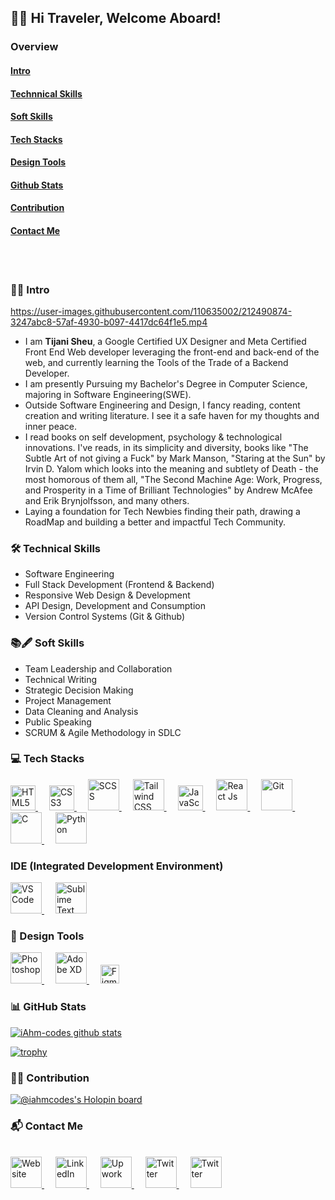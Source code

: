 ## 👨‍✈️ Hi Traveler, Welcome Aboard!
### Overview 
#### [Intro](https://github.com/iAhm-codes/iAhm-codes/edit/main/README.md#%EF%B8%8F-intro)
#### [Technnical Skills](https://github.com/iAhm-codes/iAhm-codes/edit/main/README.md#-technical-skills)
#### [Soft Skills](https://github.com/iAhm-codes/iAhm-codes/edit/main/README.md#-soft-skills)
#### [Tech Stacks](https://github.com/iAhm-codes/iAhm-codes/edit/main/README.md#-tech-stacks)
#### [Design Tools](https://github.com/iAhm-codes/iAhm-codes/edit/main/README.md#-design-tools)
#### [Github Stats](https://github.com/iAhm-codes/iAhm-codes/edit/main/README.md#-github-stats)
#### [Contribution](https://github.com/iAhm-codes/iAhm-codes/edit/main/README.md#-contribution)
#### [Contact Me](https://github.com/iAhm-codes/iAhm-codes/edit/main/README.md#-contact-me)
<br>
<br>

### 👷‍♂️ Intro

https://user-images.githubusercontent.com/110635002/212490874-3247abc8-57af-4930-b097-4417dc64f1e5.mp4

- I am **Tijani Sheu**, a Google Certified UX Designer and Meta Certified Front End Web developer leveraging the front-end and back-end of the web, and currently learning the Tools of the Trade of a Backend Developer.
- I am presently Pursuing my Bachelor's Degree in Computer Science, majoring in Software Engineering(SWE).
- Outside Software Engineering and Design, I fancy reading, content creation and writing literature. I see it a safe haven for my thoughts and inner peace.
- I read books on self development, psychology & technological innovations. I've reads, in its simplicity and diversity, books like "The Subtle Art of not giving a Fuck" by Mark Manson, "Staring at the Sun" by Irvin D. Yalom which looks into the meaning and subtlety of Death - the most homorous of them all, "The Second Machine Age: Work, Progress, and Prosperity in a Time of Brilliant Technologies" by Andrew McAfee and Erik Brynjolfsson, and many others.
- Laying a foundation for Tech Newbies finding their path, drawing a RoadMap and building a better and impactful Tech Community. 

### 🛠 Technical Skills
- Software Engineering
- Full Stack Development (Frontend & Backend)
- Responsive Web Design & Development
- API Design, Development and Consumption
- Version Control Systems (Git & Github)

### 📚🖋 Soft Skills
- Team Leadership and Collaboration
- Technical Writing
- Strategic Decision Making
- Project Management
- Data Cleaning and Analysis
- Public Speaking
- SCRUM & Agile Methodology in SDLC

### 💻 Tech Stacks
<a href="https://www.w3.org/TR/html5/">
  <img src="https://user-images.githubusercontent.com/110635002/212481330-1665da36-786f-4b1f-9274-0ad47a9ad1e1.png" alt="HTML5" width="40" height="auto">
</a>
&emsp;
<a href="https://www.w3.org/TR/CSS/">
  <img src="https://user-images.githubusercontent.com/110635002/212481424-58c4568a-428f-4c22-922a-5812474803b6.png" alt="CSS3" width="40" height="auto">
</a>
&emsp;
<a href="https://sass-lang.com/">
  <img src="https://user-images.githubusercontent.com/110635002/212481448-27f9436f-05f9-46f8-8005-c3f08ad7afe2.png" alt="SCSS" width="50" height="auto">
</a>
&emsp;
<a href="https://tailwindcss.com/">
  <img src="https://user-images.githubusercontent.com/110635002/212481476-1013b4cb-a201-42f5-a1d1-05c18487b69f.png" alt="Tailwind CSS" width="50" height="auto">
</a>
&emsp;
<a href="https://developer.mozilla.org/en-US/docs/Web/JavaScript/">
  <img src="https://user-images.githubusercontent.com/110635002/212481579-6386d75a-dc45-43dd-9abf-4378402b5cc7.png" alt="JavaScript" width="40" height="auto">
</a>
&emsp;
<a href="https://reactjs.org/">
  <img src="https://user-images.githubusercontent.com/110635002/212481505-5cbf2f8f-c273-4e66-9a3a-37509bc57b95.png" alt="React Js" width="50" height="auto">
</a>
&emsp;
<a href="https://git-scm.com/">
  <img src="https://user-images.githubusercontent.com/110635002/212484464-3364eeed-e9b1-437e-ac1c-7f91754074fe.png" alt="Git" width="50" height="auto">
</a>
&emsp;
<a href="https://en.wikipedia.org/wiki/C_(programming_language)">
  <img src="https://user-images.githubusercontent.com/110635002/227422016-4e465093-efe5-47f4-bc96-bbae394e40f0.png" alt="C" width="50" height="auto">
</a>
&emsp;
<a href="https://docs.python.org">
  <img src="https://github.com/get-icon/geticon/raw/master/icons/python.svg" alt="Python" width="50" height="auto">
</a>
<br>

### IDE (Integrated Development Environment)
<a href="https://code.visualstudio.com/">
  <img src="https://user-images.githubusercontent.com/110635002/212912529-cf41e88b-fe6d-4c3c-ad00-2b22eb81a490.png" alt="VS Code" width="50" height="auto">
</a>
&emsp;
<a href="https://www.sublimetext.com/">
  <img src="https://user-images.githubusercontent.com/110635002/212912733-aa6f1fb4-8749-498c-a1f0-35490328a2bd.png" alt="Sublime Text" width="50" height="auto">
</a>
<br>

### 🎨 Design Tools
<a href="https://www.adobe.com/">
  <img src="https://user-images.githubusercontent.com/110635002/212484834-ece6a7f9-27e8-4e5f-aea1-f148530d5b50.png" alt="Photoshop" width="50" height="auto">
</a>
&emsp;
<a href="https://www.adobe.com/">
  <img src="https://user-images.githubusercontent.com/110635002/212485088-2f7135cf-9ff9-4ce7-bbd0-d42bbf61e998.png" alt="Adobe XD" width="50" height="auto">
</a>
&emsp;
<a href="https://www.figma.com/">
  <img src="https://user-images.githubusercontent.com/110635002/212485203-29499c65-e805-474b-b1da-c5fbb6abb7cb.png" alt="Figma" width="30" height="auto">
</a>
<br>

### 📊 GitHub Stats

[![iAhm-codes github stats](https://github-readme-stats.vercel.app/api?username=iahm-codes&count_private=true&show_icons=true&theme=radical)](https://github.com/iAhm-codes/github-readme-stats)
<br>

[![trophy](https://github-profile-trophy.vercel.app/?username=iahm-codes&theme=onedark)](https://github.com/iahm-codes/github-profile-trophy)
<br>

### 👨‍💻 Contribution

[![@iahmcodes's Holopin board](https://holopin.me/iahmcodes)](https://holopin.io/@iahmcodes)
<br>

### 📬 Contact Me
<br>
<a href="https://ahmaddev.netlify.app/">
  <img src="https://user-images.githubusercontent.com/110635002/212486825-d05f5241-9994-4cc1-84a4-d10caf912c46.png" alt="Website" width="50" height="auto">
</a>
&emsp;
<a href="https://www.linkedin.com/in/sheutijani">
  <img src="https://user-images.githubusercontent.com/110635002/212486619-c14c0c5b-baa7-4471-9940-9fac0fecddc1.png" alt="LinkedIn" width="50" height="auto">
</a>
&emsp;
<a href="https://www.upwork.com/freelancers/~016ed46f7a925743a9">
  <img src="https://user-images.githubusercontent.com/110635002/212486360-c9fd4cbd-a65d-4aea-b76a-05d605349148.png" alt="Upwork" width="50" height="auto">
</a>
&emsp;
<a href="https://www.twitter.com/AhmadPMTijani">
  <img src="https://user-images.githubusercontent.com/110635002/212486411-ac907af3-f99c-43e9-8939-d7366f2a59a7.png" alt="Twitter" width="50" height="auto">
</a>
&emsp;
<a href="mailto:omegabliss23@gmail.com">
  <img src="https://user-images.githubusercontent.com/110635002/212486524-5509b1a6-9393-4120-b177-b6c9f0e687d2.png" alt="Twitter" width="50" height="auto">
</a>
